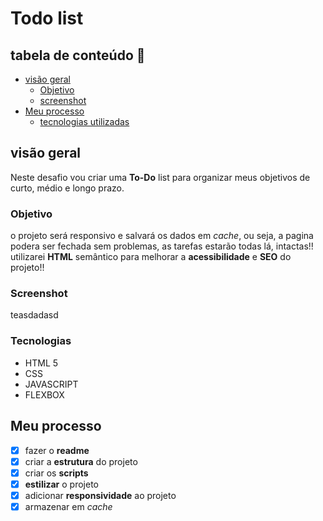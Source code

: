 # Todo list


## tabela de conteúdo 🔗

- [visão geral](#visão-geral)
    - [Objetivo](#objetivo)
    - [screenshot](#screenshot)
- [Meu processo](#meu-processo)
    - [tecnologias utilizadas](#tecnologias)


## visão geral 

Neste desafio vou criar uma **To-Do** list para organizar meus objetivos de curto, médio e longo prazo.

### Objetivo

o projeto será responsivo e salvará os dados em *cache*, ou seja, a pagina podera ser fechada sem problemas, as tarefas estarão todas lá, intactas!!
utilizarei **HTML** semântico para melhorar a **acessibilidade** e **SEO** do projeto!! 

### Screenshot 
 teasdadasd

### Tecnologias 

- HTML 5
- CSS
- JAVASCRIPT
- FLEXBOX


## Meu processo 

- [x] fazer o **readme**
- [x] criar a **estrutura** do projeto
- [x] criar os **scripts**
- [X] **estilizar** o projeto
- [X] adicionar **responsividade** ao projeto
- [X] armazenar em *cache*